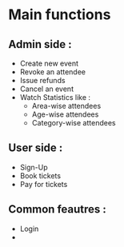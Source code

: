 # Main functions
## Admin side :
* Create new event
* Revoke an attendee
* Issue refunds
* Cancel an event
* Watch Statistics like :
  * Area-wise attendees
  * Age-wise attendees
  * Category-wise attendees

## User side :
* Sign-Up
* Book tickets
* Pay for tickets



## Common feautres :
* Login
* 
